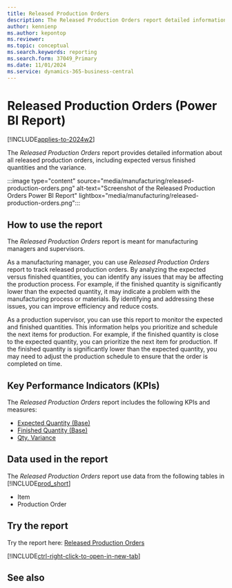 ```yaml
---
title: Released Production Orders
description: The Released Production Orders report detailed information about all released production orders, including expected versus finished quantities and the variance.
author: kennienp
ms.author: kepontop
ms.reviewer:
ms.topic: conceptual
ms.search.keywords: reporting
ms.search.form: 37049_Primary
ms.date: 11/01/2024
ms.service: dynamics-365-business-central
---
```


# Released Production Orders (Power BI Report)

[!INCLUDE[applies-to-2024w2](includes/applies-to-2024w2.md)]

The *Released Production Orders* report provides detailed information about all released production orders, including expected versus finished quantities and the variance. 

:::image type="content" source="media/manufacturing/released-production-orders.png" alt-text="Screenshot of the Released Production Orders Power BI Report" lightbox="media/manufacturing/released-production-orders.png":::

## How to use the report

The *Released Production Orders* report is meant for manufacturing managers and supervisors.

As a manufacturing manager, you can use *Released Production Orders* report to track released production orders. By analyzing the expected versus finished quantities, you can identify any issues that may be affecting the production process. For example, if the finished quantity is significantly lower than the expected quantity, it may indicate a problem with the manufacturing process or materials. By identifying and addressing these issues, you can improve efficiency and reduce costs.

As a production supervisor, you can use this report to monitor the expected and finished quantities. This information helps you prioritize and schedule the next items for production. For example, if the finished quantity is close to the expected quantity, you can prioritize the next item for production. If the finished quantity is significantly lower than the expected quantity, you may need to adjust the production schedule to ensure that the order is completed on time.

## Key Performance Indicators (KPIs)

The *Released Production Orders* report includes the following KPIs and measures: 

- [Expected Quantity (Base)](manufacturing-powerbi-kpis.md#expected-quantity-base)
- [Finished Quantity (Base)](manufacturing-powerbi-kpis.md#finished-quantity-base)
- [Qty. Variance](manufacturing-powerbi-kpis.md#qty-variance)

## Data used in the report

The *Released Production Orders* report use data from the following tables in [!INCLUDE[prod_short](includes/prod_short.md)]

- Item
- Production Order

## Try the report

Try the report here: [Released Production Orders](https://businesscentral.dynamics.com?page=37049)

[!INCLUDE[ctrl-right-click-to-open-in-new-tab](includes/ctrl-right-click-to-open-in-new-tab.md)]

## See also
